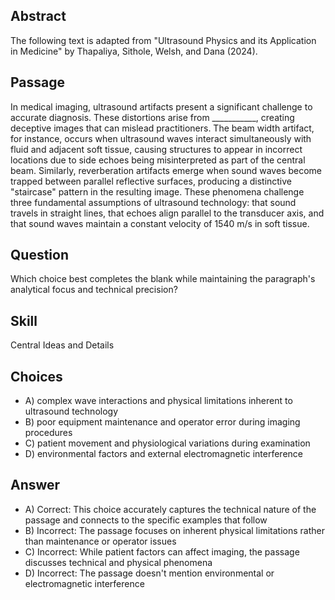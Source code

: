 ## Abstract
The following text is adapted from "Ultrasound Physics and its Application in Medicine" by Thapaliya, Sithole, Welsh, and Dana (2024).

## Passage
In medical imaging, ultrasound artifacts present a significant challenge to accurate diagnosis. These distortions arise from ___________, creating deceptive images that can mislead practitioners. The beam width artifact, for instance, occurs when ultrasound waves interact simultaneously with fluid and adjacent soft tissue, causing structures to appear in incorrect locations due to side echoes being misinterpreted as part of the central beam. Similarly, reverberation artifacts emerge when sound waves become trapped between parallel reflective surfaces, producing a distinctive "staircase" pattern in the resulting image. These phenomena challenge three fundamental assumptions of ultrasound technology: that sound travels in straight lines, that echoes align parallel to the transducer axis, and that sound waves maintain a constant velocity of 1540 m/s in soft tissue.

## Question
Which choice best completes the blank while maintaining the paragraph's analytical focus and technical precision?

## Skill
Central Ideas and Details

## Choices
- A) complex wave interactions and physical limitations inherent to ultrasound technology
- B) poor equipment maintenance and operator error during imaging procedures
- C) patient movement and physiological variations during examination
- D) environmental factors and external electromagnetic interference

## Answer
- A) Correct: This choice accurately captures the technical nature of the passage and connects to the specific examples that follow
- B) Incorrect: The passage focuses on inherent physical limitations rather than maintenance or operator issues
- C) Incorrect: While patient factors can affect imaging, the passage discusses technical and physical phenomena
- D) Incorrect: The passage doesn't mention environmental or electromagnetic interference